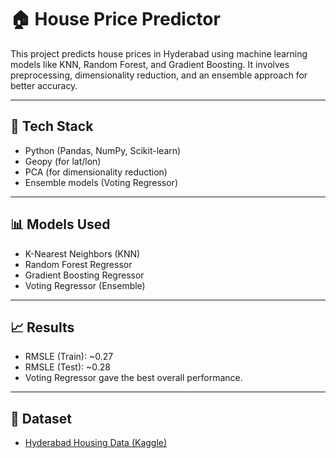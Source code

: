 # 🏠 House Price Predictor

This project predicts house prices in Hyderabad using machine learning models like KNN, Random Forest, and Gradient Boosting. It involves preprocessing, dimensionality reduction, and an ensemble approach for better accuracy.

---

## 🔧 Tech Stack

- Python (Pandas, NumPy, Scikit-learn)
- Geopy (for lat/lon)
- PCA (for dimensionality reduction)
- Ensemble models (Voting Regressor)

---

## 📊 Models Used

- K-Nearest Neighbors (KNN)
- Random Forest Regressor
- Gradient Boosting Regressor
- Voting Regressor (Ensemble)

---

## 📈 Results

- RMSLE (Train): ~0.27  
- RMSLE (Test): ~0.28  
- Voting Regressor gave the best overall performance.

---

## 📂 Dataset

- [Hyderabad Housing Data (Kaggle)](https://www.kaggle.com/datasets/ruchi798/housing-prices-in-metropolitan-areas-of-india?select=Hyderabad.csv)

